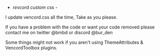 - *revcord custom css* -

I update vencord.css all the time, Take as you please.

If you have a problem with the code or want your code removed please contact me on twitter @bmbd or discord @bur_den

Some things might not work if you aren't using ThemeAttributes & VencordToolbox plugins.
